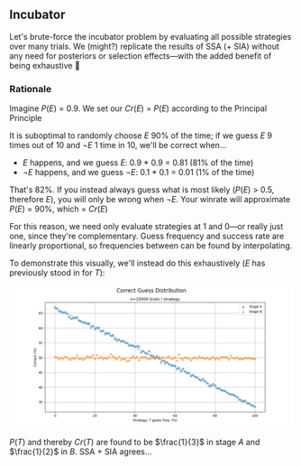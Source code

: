 ## Incubator
Let's brute-force the incubator problem by evaluating all possible strategies over many trials. We (might?) replicate the results of SSA (+ SIA) without any need for posteriors or selection effects—with the added benefit of being exhaustive 🤞

### Rationale
Imagine $P(E)$ = 0.9. We set our $Cr(E)$ = $P(E)$ according to the Principal Principle

It is suboptimal to randomly choose $E$ 90% of the time; if we guess $E$ 9 times out of 10 and $\neg E$ 1 time in 10, we'll be correct when...
   - $E$ happens, and we guess $E$: 0.9 * 0.9 = 0.81 (81% of the time)
   - $\neg E$ happens, and we guess $\neg E$: 0.1 * 0.1 = 0.01 (1% of the time)

That's 82%. If you instead always guess what is most likely ($P(E)$ > 0.5, therefore $E$), you will only be wrong when $\neg E$. Your winrate will approximate $P(E)$ = 90%, which = $Cr(E)$

For this reason, we need only evaluate strategies at 1 and 0—or really just one, since they're complementary. Guess frequency and success rate are linearly proportional, so frequencies between can be found by interpolating.

To demonstrate this visually, we'll instead do this exhaustively ($E$ has previously stood in for $T$):

![](results.png)

$P(T)$ and thereby $Cr(T)$ are found to be $\frac{1}{3}$ in stage $A$ and $\frac{1}{2}$ in $B$. SSA + SIA agrees...
